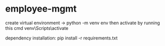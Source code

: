 # employee-mgmt

create virtual environment -> python -m venv env
then activate by running this cmd venv\Scripts\activate

dependency installation:
pip install -r requirements.txt


